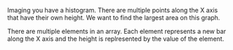 Imaging you have a histogram. There are multiple points along the X axis that have their own height. We want to find the largest area on this graph.

There are multiple elements in an array. Each element represents a new bar along the X axis and the height is replresented by the value of the element.